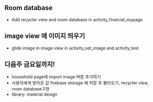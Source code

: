 ##  Room database
  + Add recycler view and room database in activity_finaicial_mypage 

## image view 에 이미지 띄우기
  + glide image in image view in activity_set_image and activity_test

## 다음주 금요일까지!
+ household page에 import image 버튼 추가하기
+ 사용자에게 받아온 값 firebase storage 에 저장 후 불러오기, recycler view, room database구현
+ library: material design
